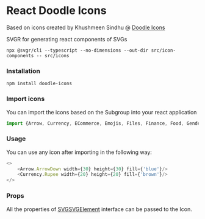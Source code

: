# React Doodle Icons

Based on icons created by Khushmeen Sindhu @ [Doodle Icons](https://khushmeen.com/icons.html)


SVGR for generating react components of SVGs
```shell
npx @svgr/cli --typescript --no-dimensions --out-dir src/icon-components -- src/icons
```

### Installation

```shell
npm install doodle-icons
```

### Import icons

You can import the icons based on the Subgroup into your react application

```typescript jsx
import {Arrow, Currency, ECommerce, Emojis, Files, Finance, Food, GenderSymbols, HandGestures, Health, Interfaces, Logos, Misc, Objects, Weather} from 'doodle-icons';
```

### Usage

You can use any icon after importing in the following way:

```typescript jsx
<>
    <Arrow.ArrowDown width={30} height={30} fill={'blue'}/>
    <Currency.Rupee width={20} height={20} fill={'brown'}/>
</>
```

### Props

All the properties of [SVGSVGElement](https://developer.mozilla.org/en-US/docs/Web/API/SVGSVGElement) interface can be passed to the Icon.